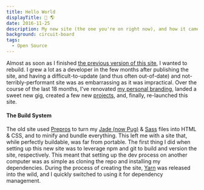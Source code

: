 ```yaml
---
title: Hello World
displayTitle: 👋 🌎
date: 2016-11-25
description: My new site (the one you're on right now), and how it came to be.
background: circuit-board
tags:
  - Open Source
---
```


Almost as soon as I finished [the previous version of this site](http://576f15a6d6865d23c5338933--lowmess.netlify.com/), I wanted to rebuild. I grew a lot as a developer in the few months after publishing the site, and having a difficult-to-update (and thus often out-of-date) and not-terribly-performant site was as embarrassing as it was impractical. Over the course of the last 18 months, I've renovated [my personal branding](https://dribbble.com/shots/2587747-Geoline), landed a sweet new gig, created a few new [projects](/projects), and, finally, re-launched this site.

#### The Build System

The old site used [Prepros](https://prepros.io/) to turn my [Jade (now Pug)](https://pugjs.org/api/getting-started.html) & [Sass](http://sass-lang.com/) files into HTML & CSS, and to minify and bundle everything. This left me with a site that, while perfectly buildable, was far from portable. The first thing I did when setting up this new site was to leverage npm and git to build and version the site, respectively. This meant that setting up the dev process on another computer was as simple as cloning the repo and installing my dependencies. During the process of creating the site, [Yarn](https://yarnpkg.com) was released into the wild, and I quickly switched to using it for dependency management.
